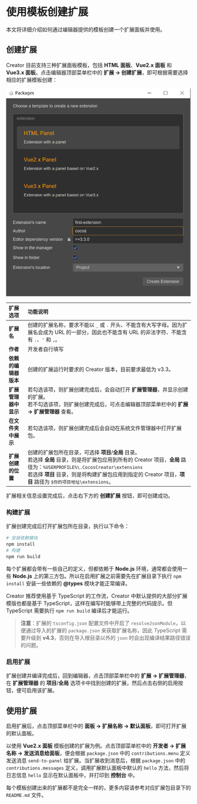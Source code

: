 # 使用模板创建扩展

本文将详细介绍如何通过编辑器提供的模板创建一个扩展面板并使用。

## 创建扩展

Creator 目前支持三种扩展面板模板，包括 **HTML 面板**、**Vue2.x 面板** 和 **Vue3.x 面板**。点击编辑器顶部菜单栏中的 **扩展 -> 创建扩展**，即可根据需要选择相应的扩展模板创建：

<img src="./image/create-extension-panel.png" alt="create-extension-panel" style="zoom:67%;" />

| 扩展选项 | 功能说明 |
| :--- | :----- |
| **扩展名** | 创建的扩展名称，要求不能以 `_` 或 `.` 开头、不能含有大写字母。因为扩展名会成为 URL 的一部分，因此也不能含有 URL 的非法字符、不能含有 `.`、`'` 和 `,`。 |
| **作者** | 开发者自行填写 |
| **依赖的编辑器版本** | 创建的扩展运行时要求的 Creator 版本，目前要求最低为 v3.3。 |
| **扩展管理器中显示** | 若勾选该项，则扩展创建完成后，会自动打开 **扩展管理器**，并显示创建的扩展。<br>若不勾选该项，则扩展创建完成后，可点击编辑器顶部菜单栏中的 **扩展 -> 扩展管理器** 查看。 |
| **在文件夹中展示** | 若勾选该项，则扩展创建完成后会自动在系统文件管理器中打开扩展包。 |
| **扩展创建的位置** | 创建的扩展包所在目录，可选择 **项目**/**全局** 目录。<br>若选择 **全局** 目录，则是将扩展包应用到所有的 Creator 项目，**全局** 路径为：`%USERPROFILE%\.CocosCreator\extensions`<br>若选择 **项目** 目录，则是将构建扩展包应用到指定的 Creator 项目，**项目** 路径为 `$你的项目地址\extensions`。|

扩展相关信息设置完成后，点击右下方的 **创建扩展** 按钮，即可创建成功。

### 构建扩展

扩展创建完成后打开扩展包所在目录，执行以下命令：

```bash
# 安装依赖模块
npm install
# 构建
npm run build
```

每个扩展都会带有一些自己的定义，但都依赖于 **Node.js** 环境，通常都会使用一些 **Node.js** 上的第三方包。所以在启用扩展之前需要先在扩展目录下执行 `npm install` 安装一些依赖的 **@types** 模块才能正常编译。

Creator 推荐使用基于 TypeScript 的工作流，Creator 中默认提供的大部分扩展模版也都是基于 TypeScript，这样在编写时能够带上完整的代码提示。但 TypeScript 需要执行 `npm run build` 编译后才能运行。
> **注意**：扩展的 `tsconfig.json` 配置文件中开启了 `resolveJsonModule`，以便通过导入的扩展的 `package.json` 来获取扩展名称，因此 TypeScript 需要升级到 **v4.3**，否则在导入根目录以外的 `json` 时会出现编译结果路径错误的问题。

### 启用扩展

扩展创建并编译完成后，回到编辑器，点击顶部菜单栏中的 **扩展 -> 扩展管理器**，在 **扩展管理器** 的 **项目**/**全局** 选项卡中找到创建的扩展，然后点击右侧的启用按钮，便可启用该扩展。


## 使用扩展

启用扩展后，点击顶部菜单栏中的 **面板 -> 扩展名称 -> 默认面板**，即可打开扩展的默认面板。

以使用 **Vue2.x 面板** 模板创建的扩展为例。点击顶部菜单栏中的 **开发者 -> 扩展名称 -> 发送消息给面板**，便会根据 `package.json` 中的 `contributions.menu` 定义发送消息 `send-to-panel` 给扩展。当扩展收到消息后，根据 `package.json` 中的 `contributions.messages` 定义，调用扩展默认面板中默认的 `hello` 方法，然后将日志信息 `hello` 显示在默认面板中，并打印到 **控制台** 中。

每个模板创建出来的扩展都不是完全一样的，更多内容请参考对应扩展包目录下的 `README.md` 文件。
